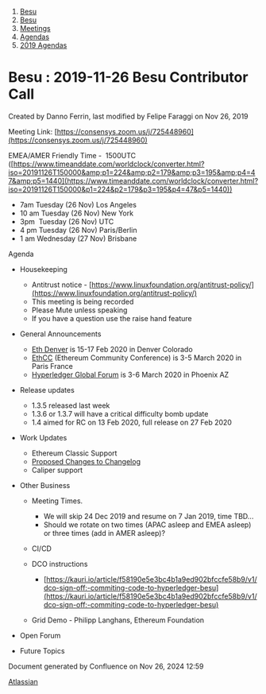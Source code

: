 1. [Besu](index.html)
2. [Besu](Besu_22151173.html)
3. [Meetings](Meetings_22153838.html)
4. [Agendas](Agendas_22153868.html)
5. [2019 Agendas](2019-Agendas_22153871.html)

# Besu : 2019-11-26 Besu Contributor Call

Created by Danno Ferrin, last modified by Felipe Faraggi on Nov 26, 2019

Meeting Link: [https://consensys.zoom.us/j/725448960](https://consensys.zoom.us/j/725448960)

EMEA/AMER Friendly Time -  1500UTC ([https://www.timeanddate.com/worldclock/converter.html?iso=20191126T150000&amp;p1=224&amp;p2=179&amp;p3=195&amp;p4=47&amp;p5=1440](https://www.timeanddate.com/worldclock/converter.html?iso=20191126T150000&p1=224&p2=179&p3=195&p4=47&p5=1440))

- 7am Tuesday (26 Nov) Los Angeles
- 10 am Tuesday (26 Nov) New York
- 3pm  Tuesday (26 Nov) UTC
- 4 pm Tuesday (26 Nov) Paris/Berlin
- 1 am Wednesday (27 Nov) Brisbane

Agenda

- Housekeeping
  
  - Antitrust notice - [https://www.linuxfoundation.org/antitrust-policy/](https://www.linuxfoundation.org/antitrust-policy/)
  - This meeting is being recorded
  - Please Mute unless speaking
  - If you have a question use the raise hand feature
- General Announcements
  
  - [Eth Denver](https://www.ethdenver.com/) is 15-17 Feb 2020 in Denver Colorado
  - [EthCC](https://ethcc.io/) (Ethereum Community Conference) is 3-5 March 2020 in Paris France
  - [Hyperledger Global Forum](https://www.hyperledger.org/event/hyperledger-global-forum-2020) is 3-6 March 2020 in Phoenix AZ
- Release updates
  
  - 1.3.5 released last week
  - 1.3.6 or 1.3.7 will have a critical difficulty bomb update
  - 1.4 aimed for RC on 13 Feb 2020, full release on 27 Feb 2020
- Work Updates
  
  - Ethereum Classic Support
  - [Proposed Changes to Changelog](/wiki/pages/createpage.action?spaceKey=BESU&title=Changes%20to%20Changelog&linkCreation=true&fromPageId=22154092)
  - Caliper support
- Other Business
  
  - Meeting Times. 
    
    - We will skip 24 Dec 2019 and resume on 7 Jan 2019, time TBD...
    - Should we rotate on two times (APAC asleep and EMEA asleep) or three times (add in AMER asleep)?
  - CI/CD
  - DCO instructions
    
    - [https://kauri.io/article/f58190e5e3bc4b1a9ed902bfccfe58b9/v1/dco-sign-off:-commiting-code-to-hyperledger-besu](https://kauri.io/article/f58190e5e3bc4b1a9ed902bfccfe58b9/v1/dco-sign-off:-commiting-code-to-hyperledger-besu)
  - Grid Demo - Philipp Langhans, Ethereum Foundation
- Open Forum
- Future Topics

Document generated by Confluence on Nov 26, 2024 12:59

[Atlassian](http://www.atlassian.com/)
